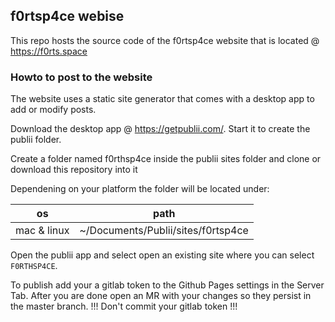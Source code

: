 ## f0rtsp4ce webise

This repo hosts the source code of the f0rtsp4ce website that is located @ https://f0rts.space

### Howto to post to the website

The website uses a static site generator that comes with a desktop app to add or modify posts.

Download the desktop app @ https://getpublii.com/.
Start it to create the publii folder.

Create a folder named f0rthsp4ce inside the publii sites folder and clone or download this repository into it

Dependening on your platform the folder will be located under:

|os|path|
|--|--|
|mac & linux |~/Documents/Publii/sites/f0rtsp4ce|

Open the publii app and select open an existing site where you can select `F0RTHSP4CE`.

To publish add your a gitlab token to the Github Pages settings in the Server Tab. 
After you are done open an MR with your changes so they persist in the master branch.
!!! Don't commit your gitlab token !!!
